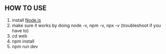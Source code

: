 ## HOW TO USE

1. install [Node.js](https://nodejs.org/)
2. make sure it works by doing node -v, npm -v, npx -v (troubleshoot if you have to)
3. cd web
4. npm install
5. npm run dev
